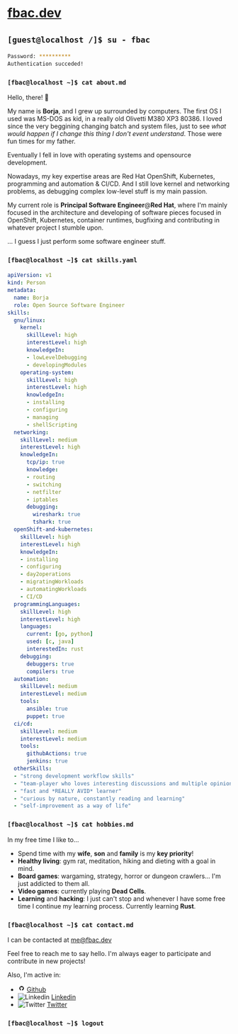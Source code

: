 # [fbac.dev](https://github.com/fbac)

## **`[guest@localhost /]$ su - fbac`**

```bash
Password: **********
Authentication succeded!
```

### **`[fbac@localhost ~]$ cat about.md`**

Hello, there! :wave:

My name is **Borja**, and I grew up surrounded by computers. The first OS I used was MS-DOS as kid, in a really old Olivetti M380 XP3 80386. I loved since the very beggining changing batch and system files, just to see _what would happen if I change this thing I don't event understand_. Those were fun times for my father.

Eventually I fell in love with operating systems and opensource development.

Nowadays, my key expertise areas are Red Hat OpenShift, Kubernetes, programming and automation & CI/CD. And I still love kernel and networking problems, as debugging complex low-level stuff is my main passion.

My current role is **Principal Software Engineer**@**Red Hat**, where I'm mainly focused in the architecture and developing of software pieces focused in OpenShift, Kubernetes, container runtimes, bugfixing and contributing in whatever project I stumble upon.

... I guess I just perform some software engineer stuff.

### **`[fbac@localhost ~]$ cat skills.yaml`**

```yaml
apiVersion: v1
kind: Person
metadata:
  name: Borja
  role: Open Source Software Engineer
skills:
  gnu/linux:
    kernel:
      skillLevel: high
      interestLevel: high
      knowledgeIn:
      - lowLevelDebugging
      - developingModules
    operating-system:
      skillLevel: high
      interestLevel: high
      knowledgeIn:
      - installing
      - configuring
      - managing
      - shellScripting
  networking:
    skillLevel: medium
    interestLevel: high
    knowledgeIn:
      tcp/ip: true
      knowledge:
      - routing
      - switching
      - netfilter
      - iptables
      debugging:
        wireshark: true
        tshark: true
  openShift-and-kubernetes:
    skillLevel: high
    interestLevel: high
    knowledgeIn:
    - installing
    - configuring
    - day2operations
    - migratingWorkloads
    - automatingWorkloads
    - CI/CD
  programmingLanguages:
    skillLevel: high
    interestLevel: high
    languages:
      current: [go, python]
      used: [c, java]
      interestedIn: rust
    debugging:
      debuggers: true
      compilers: true
  automation:
    skillLevel: medium
    interestLevel: medium
    tools:
      ansible: true
      puppet: true
  ci/cd:
    skillLevel: medium
    interestLevel: medium
    tools:
      githubActions: true
      jenkins: true
  otherSkills: 
  - "strong development workflow skills"
  - "team-player who loves interesting discussions and multiple opinions"
  - "fast and *REALLY AVID* learner"
  - "curious by nature, constantly reading and learning"
  - "self-improvement as a way of life"
```

### **`[fbac@localhost ~]$ cat hobbies.md`**

In my free time I like to...

- Spend time with my **wife**, **son** and **family** is my **key priority**!
- **Healthy living**: gym rat, meditation, hiking and dieting with a goal in mind.
- **Board games**: wargaming, strategy, horror or dungeon crawlers... I'm just addicted to them all.
- **Video games**: currently playing **Dead Cells**.
- **Learning** and **hacking**: I just can't stop and whenever I have some free time I continue my learning process. Currently learning **Rust**.

### **`[fbac@localhost ~]$ cat contact.md`**

I can be contacted at [me@fbac.dev](mailto:me@fbac.dev)

Feel free to reach me to say hello. I'm always eager to participate and contribute in new projects!

Also, I'm active in:

- ![Github](images/github.ico "Github") [Github](https://github.com/fbac)
- ![Linkedin](images/linkedin.ico "Linkedin") [Linkedin](https://www.linkedin.com/in/fbac/)
- ![Twitter](images/twitter.ico "Twitter") [Twitter](https://twitter.com/0xfbac)

### **`[fbac@localhost ~]$ logout`**
